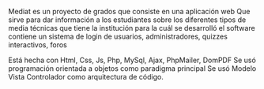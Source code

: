 Mediat es un proyecto de grados que consiste en una aplicación web
Que sirve para dar información a los estudiantes sobre los diferentes tipos de media técnicas que tiene la institución para la cuál se desarrolló el software
contiene un sistema de login de usuarios, administradores, quizzes interactivos, foros

Está hecha con Html, Css, Js, Php, MySql, Ajax, PhpMailer, DomPDF
Se usó programación orientada a objetos como paradigma principal
Se usó Modelo Vista Controlador como arquitectura de código.

